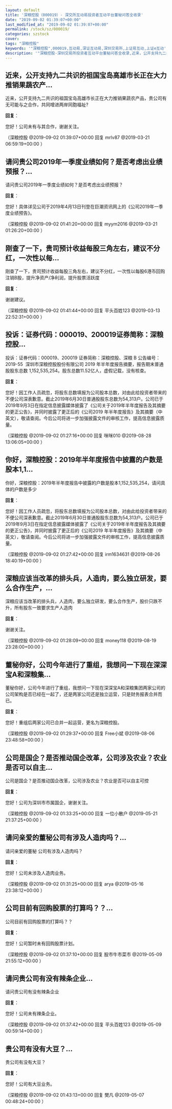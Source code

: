 ```yaml
---
layout: default
title: '深粮控股（000019）- 深交所互动易投资者互动平台董秘问答全收录'
date: "2019-09-02 01:39:07+00:00"
last_modified_at: "2019-09-02 01:39:07+00:00"
permalink: /stock/sz/000019/
categories: szstock
cover: 
tags: "深粮控股"
keywords: '"深粮控股",000019,互动易,深证互动易,深圳交易所,上证易互动,上证e互动'
description: '"深粮控股-深圳交易所投资者互动平台董秘问答全收录,近来，公开支持九二共识的祖国宝岛高雄市长正在大力推销果蔬农产品，贵公司有无可能与之合作，共同增进两岸同胞福祉?"'
---
```


## 近来，公开支持九二共识的祖国宝岛高雄市长正在大力推销果蔬农产...

近来，公开支持九二共识的祖国宝岛高雄市长正在大力推销果蔬农产品，贵公司有无可能与之合作，共同增进两岸同胞福祉?

**回复**：

您好！公司未有与其合作，谢谢关注。 

（深粮控股  @2019-09-02 01:39:07+00:00 回复 mrlv87  @2019-03-21 06:59:19+00:00 ）

## 请问贵公司2019年一季度业绩如何？是否考虑出业绩预报？...

请问贵公司2019年一季度业绩如何？是否考虑出业绩预报？

**回复**：

您好！具体详见公司于2019年4月13日刊登在巨潮资讯网上的《公司2019年一季度业绩预告》。 

（深粮控股  @2019-09-02 01:41:20+00:00 回复 myym2016  @2019-03-21 01:26:20+00:00 ）

## 刚查了一下，贵司预计收益每股三角左右，建议不分红，一次性以每...

刚查了一下，贵司预计收益每股三角左右，建议不分红，一次性以每股6港币回购注销B股，提升净资产/净利润，提升股票活跃度

**回复**：

谢谢建议。 

（深粮控股  @2019-09-02 01:41:44+00:00 回复 平头百姓123  @2019-03-13 22:52:31+00:00 ）

## 投诉：证券代码：000019、200019证券简称：深粮控股...

投诉：证券代码：000019、200019 证券简称：深粮控股、深粮 B 公告编号：2019-55  深圳市深粮控股股份有限公司 2019 年半年度报告摘要，报告期末普通股股东总数 1,152,535,254。股东总数11.52亿人，虚假记载，没有核查。

**回复**：

您好！因工作人员疏忽，将股东总数填报为公司股本总数，对由此给投资者带来的不便公司深表歉意。截止2019年6月30日普通股股东总数为54,313户。公司已于2019年9月3日在指定信息披露媒体披露了《公司关于2019年半年度报告及其摘要的更正公告》，并同时披露了更正后的《公司2019 年半年度报告》及其摘要（中英文），敬请查阅。今后公司将进一步加强披露文件的审核工作，提高信息披露质量。 

（深粮控股  @2019-09-02 01:27:16+00:00 回复 咪咪010  @2019-08-28 13:06:05+00:00 ）

## 你好，深粮控股：2019年半年度报告中披露的户数是股本1,1...

你好，深粮控股：2019年半年度报告中披露的户数是股本1,152,535,254，请问具体的户数是多少

**回复**：

您好！因工作人员疏忽，将股东总数填报为公司股本总数，对由此给投资者带来的不便公司深表歉意。截止2019年6月30日普通股股东总数为54,313户。公司已于2019年9月3日在指定信息披露媒体披露了《公司关于2019年半年度报告及其摘要的更正公告》，并同时披露了更正后的《公司2019 年半年度报告》及其摘要（中英文），敬请查阅。今后公司将进一步加强披露文件的审核工作，提高信息披露质量。 

（深粮控股  @2019-09-02 01:27:42+00:00 回复 irm1634631  @2019-08-26 18:40:19+00:00 ）

## 深粮应该当改革的排头兵，人造肉，要么独立研发，要么合作生产，...

深粮应该当改革的排头兵，人造肉，要么独立研发，要么合作生产，股价只跌不升，所有股东一致要求生产人造肉

**回复**：

谢谢关注。 

（深粮控股  @2019-09-02 01:28:09+00:00 回复 money118  @2019-08-19 23:28:00+00:00 ）

## 董秘你好，公司今年进行了重组，我想问一下现在深深宝A和深粮集...

董秘你好，公司今年进行了重组，我想问一下现在深深宝A和深粮集团两家公司的公司架构是否已经在一起了，还是两家公司还是独立运营，只是财务报表合并而已。

**回复**：

您好！重组后两家公司已合并一起运营，更名为深粮控股。 

（深粮控股  @2019-09-02 01:29:37+00:00 回复 Free小斌  @2019-08-06 23:48:58+00:00 ）

## 公司是国企？是否推动国企改革，公司涉及农业？农业是否可以自主...

公司是国企？是否推动国企改革，公司涉及农业？农业是否可以自主可控

**回复**：

您好！公司为深圳市市属国企，谢谢关注。 

（深粮控股  @2019-09-02 01:33:25+00:00 回复 一位小散户  @2019-05-21 21:37:25+00:00 ）

## 请问亲爱的董秘公司有涉及人造肉吗？...

请问亲爱的董秘 公司有涉及人造肉吗？

**回复**：

您好！公司未涉及人造肉业务。 

（深粮控股  @2019-09-02 01:31:25+00:00 回复 arya  @2019-05-16 23:38:12+00:00 ）

## 公司目前有回购股票的打算吗？？...

公司目前有回购股票的打算吗？？

**回复**：

您好！公司暂时未有回购股票计划。 

（深粮控股  @2019-09-02 01:37:10+00:00 回复 股市牛市菜市  @2019-05-09 21:55:12+00:00 ）

## 请问贵公司有没有辣条企业...

请问贵公司有没有辣条企业

**回复**：

您好！公司未有辣条企业。 

（深粮控股  @2019-09-02 01:37:42+00:00 回复 平头百姓123  @2019-05-09 00:59:14+00:00 ）

## 贵公司有没有大豆？...

贵公司有没有大豆？

**回复**：

您好！公司有大豆业务。 

（深粮控股  @2019-09-02 01:43:13+00:00 回复 樊凡  @2019-05-07 00:48:24+00:00 ）

